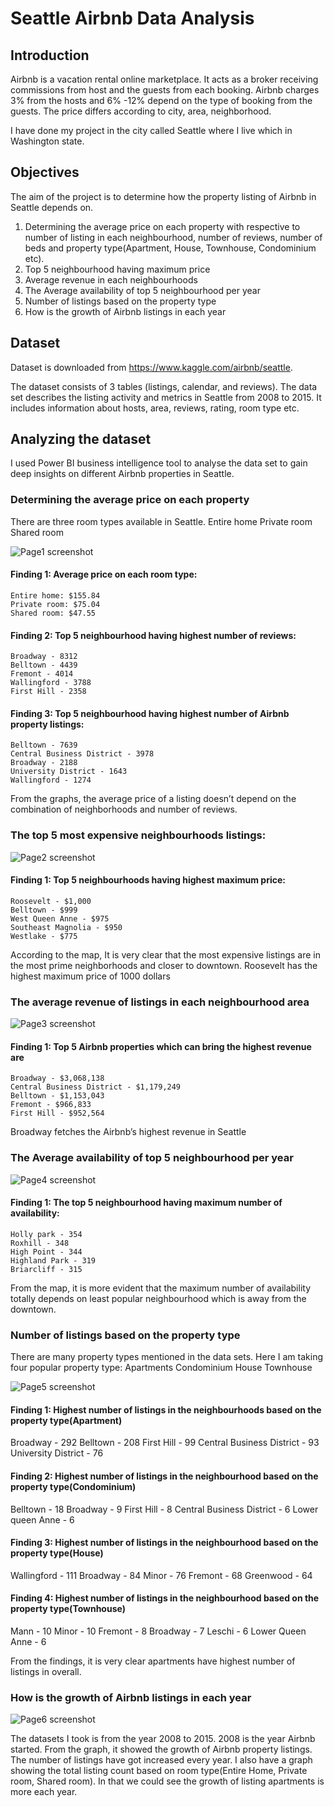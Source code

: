 # Seattle Airbnb Data Analysis

## Introduction
Airbnb is a vacation rental online marketplace. It acts as a broker receiving commissions from host and the guests from each booking. Airbnb charges 3% from the hosts and 6% -12% depend on the type of booking from the guests. The price differs according to city, area, neighborhood.

I have done my project in the city called Seattle where I live which in Washington state. 

## Objectives
The aim of the project is to determine how the property listing of Airbnb in Seattle depends on.
1. Determining the average price on each property with respective to number of listing in each neighbourhood, number of reviews, number of beds and property type(Apartment, House, Townhouse, Condominium etc).
2. Top 5 neighbourhood having maximum price
3. Average revenue in each neighbourhoods
4. The Average availability of top 5 neighbourhood per year
5. Number of listings based on the property type 
6. How is the growth of Airbnb listings in each year

## Dataset
Dataset is downloaded from https://www.kaggle.com/airbnb/seattle.

The dataset consists of 3 tables (listings, calendar, and reviews). The data set describes the listing activity and metrics in Seattle from 2008 to 2015. It includes information about hosts, area, reviews, rating, room type etc.

## Analyzing the dataset
I used Power BI business intelligence tool to analyse the data set to gain deep insights on different Airbnb properties in Seattle.

### Determining the average price on each property
There are three room types available in Seattle.
Entire home
Private room
Shared room

![Page1 screenshot](/images/Page1.JPG)

#### Finding 1: Average price on each room type:
```
Entire home: $155.84
Private room: $75.04
Shared room: $47.55
```

#### Finding 2: Top 5 neighbourhood having highest number of reviews:
```
Broadway - 8312
Belltown - 4439
Fremont - 4014
Wallingford - 3788
First Hill - 2358
```

#### Finding 3: Top 5 neighbourhood having highest number of Airbnb property listings:
```
Belltown - 7639
Central Business District - 3978
Broadway - 2188
University District - 1643
Wallingford - 1274
```

From the graphs, the average price of a listing doesn’t depend on the combination of neighborhoods and number of reviews.

### The top 5 most expensive neighbourhoods listings:

![Page2 screenshot](/images/Page2.JPG)

#### Finding 1: Top 5 neighbourhoods having highest maximum price:
```
Roosevelt - $1,000
Belltown - $999
West Queen Anne - $975 
Southeast Magnolia - $950
Westlake - $775
```

According to the map, It is very clear that the most expensive listings are in the most prime neighborhoods and closer to downtown. Roosevelt has the highest maximum price of 1000 dollars

### The average revenue of listings in each neighbourhood area
![Page3 screenshot](/images/Page3.JPG)

#### Finding 1: Top 5 Airbnb properties which can bring the highest revenue are
```
Broadway - $3,068,138
Central Business District - $1,179,249
Belltown - $1,153,043
Fremont - $966,833
First Hill - $952,564
```

Broadway fetches the Airbnb’s highest revenue in Seattle 

### The Average availability of top 5 neighbourhood per year
![Page4 screenshot](/images/Page4.JPG)

#### Finding 1: The top 5 neighbourhood having maximum number of availability:

```
Holly park - 354
Roxhill - 348
High Point - 344
Highland Park - 319
Briarcliff - 315
```

From the map, it is more evident that the maximum number of availability totally depends on least popular neighbourhood which is away from the downtown.

### Number of listings based on the property type 
There are many property types mentioned in the data sets.
Here I am taking four popular property type:
Apartments
Condominium
House
Townhouse

![Page5 screenshot](/images/Page5.JPG)

#### Finding 1: Highest number of listings in the neighbourhoods based on the property type(Apartment)
Broadway - 292
Belltown - 208
First Hill - 99
Central Business District - 93
University District - 76
#### Finding 2: Highest number of listings in the neighbourhood based on the property type(Condominium)
Belltown - 18
Broadway - 9
First Hill - 8
Central Business District - 6
Lower queen Anne - 6
#### Finding 3: Highest number of listings in the neighbourhood based on the property type(House)
Wallingford - 111
Broadway - 84
Minor - 76
Fremont - 68
Greenwood - 64
#### Finding 4: Highest number of listings in the neighbourhood based on the property type(Townhouse)
Mann - 10
Minor - 10
Fremont - 8
Broadway - 7
Leschi - 6
Lower Queen Anne - 6

From the findings, it is very clear apartments have highest number of listings in overall.

### How is the growth of Airbnb listings in each year

![Page6 screenshot](/images/Page6.JPG)

The datasets I took is from the year 2008 to 2015. 2008 is the year Airbnb started.
From the graph, it showed the growth of Airbnb property listings. The number of listings have got increased every year.
I also have a graph showing the total listing count based on room type(Entire Home, Private room, Shared room). In that we could see the growth of listing apartments is more each year. 

